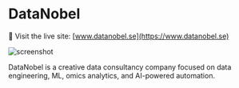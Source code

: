 # DataNobel

🚀 Visit the live site: [www.datanobel.se](https://www.datanobel.se)

![screenshot](https://www.datanobel.se/screenshot.png)

DataNobel is a creative data consultancy company focused on data engineering, ML, omics analytics, and AI-powered automation.
